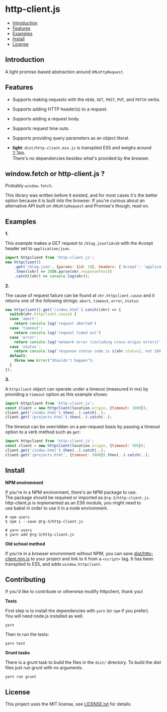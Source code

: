 # http-client.js

* <a href='#introduction'>Introduction</a>
* <a href='#features'>Features</a>
* <a href='#examples'>Examples</a>
* <a href='#install'>Install</a>
* <a href='#license'>License</a>

## <a id='introduction'>Introduction</a>

A light promise-based abstraction around `XMLHttpRequest`.  

## <a id='features'>Features</a>

* Supports making requests with the `HEAD`, `GET`, `POST`, `PUT`,  and `PATCH` verbs.

* Supports adding HTTP header(s) to a request.

* Supports adding a request body.

* Supports request time outs.

* Supports providing query parameters as an object literal.

* **light**: `dist/http-client.min.js` is transpiled ES5 and weighs around 2.3kb.   
  There's no dependencies besides what's provided by the browser.

## window.fetch or http-client.js ?

Probably `window.fetch`.

This library was written before it existed, and for most cases it's the better
option because it is built into the browser. If you're curious about an
alternative API built on `XMLHttpRequest` and Promise's though, read on.

## <a id='examples'>Examples</a>

**1.**

This example makes a GET request to `/blog.json?id=10` with the Accept header 
set to `application/json`.

```javascript
import httpclient from 'http-client.js';
new httpclient()
    .get('/blog.json', {params: {id: 10}, headers: {'Accept': 'application/json'}})
    .then((xhr) => JSON.parse(xhr.responseText))
    .catch((xhr) => console.log(xhr));
```

**2.**

The cause of request failure can be found at `xhr.httpclient.cause` and it
returns one of the following strings: `abort`, `timeout`, `error`, `status`:

```javascript
new httpclient().get('/index.html').catch((xhr) => {
  switch(xhr.httpclient.cause) {
  case 'abort':
    return console.log('request aborted')
  case 'timeout':
    return console.log('request timed out')
  case 'error':
    return console.log('network error (including cross-origin errors)')
  case 'status':
    return console.log(`response status code is ${xhr.status}, not 2XX`)
  default:
    throw new Error("Shouldn't happen");
  }
});
```

**3.**

A `httpclient` object can operate under a timeout (measured in ms)
by providing a `timeout` option as this example shows:

```javascript
import httpclient from 'http-client.js';
const client = new httpclient(location.origin, {timeout: 1000});
client.get('/index.html').then(..).catch(..);
client.get('/projects.html').then(..).catch(..);
```

The timeout can be overridden on a per-request basis by passing a
timeout option to a verb method such as `get`:

```javascript
import httpclient from 'http-client.js';
const client = new httpclient(location.origin, {timeout: 500});
client.get('/index.html').then(..).catch(..);
client.get('/projects.html', {timeout: 5000}).then(..).catch(..);
```

## <a id='install'>Install</a>

__NPM environment__

If you're in a NPM environment, there's an NPM package to use.  
The package should be required or imported as `@rg-3/http-client.js`.  
http-client.js is implemented as an ES6 module, you might need to  
use babel in order to use it in a node environment.

    # npm users
    $ npm i --save @rg-3/http-client.js

    # yarn users
    $ yarn add @rg-3/http-client.js

__Old school method__

If you're in a browser environment without NPM, you can save [dist/http-client.min.js](https://github.com/rg-3/http-client.js/blob/master/dist/http-client.min.js) to your project and link to it from a `<script>` tag. It has been transpiled to ES5,
and adds `window.httpclient`.

## Contributing

If you'd like to contribute or otherwise modify httpclient, thank you! 

**Tests**

First step is to install the dependencies with `yarn` (or `npm` if you prefer).  
You will need node.js installed as well.

    yarn

Then to run the tests:

    yarn test

**Grunt tasks**

There is a grunt task to build the files in the `dist/` directory. To build the 
dist files just run grunt with no arguments.

    yarn run grunt

## <a id='license'>License</a>

This project uses the MIT license, see [LICENSE.txt](./LICENSE.txt) for details.
